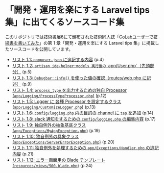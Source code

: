 # 「開発・運用を楽にする Laravel tips 集」に出てくるソースコード集

このリポジトリでは[技術書展6](https://techbookfest.org/event/tbf06)にて頒布された技術同人誌「[CoLabユーザーで技術書を書いてみた](https://techbookfest.org/event/tbf06/circle/36070001)」の第 1 章「開発・運用を楽にする Laravel tips 集」に掲載したソースコードを公開しています。

* [リスト 1.1: `composer.json` に追記する内容](1aba617) (p.4)
* [リスト 1.2: `artisan ide-helper:models 実行後の `app/User.php`（先頭部分）](8a3ab01) (p.5)
* [リスト 1.3: `Debugbar::info()` を使った値の確認（routes/web.php に記述）](f42dd45) (p.9)
* [リスト 1.4: `process_type` を出力するための独自 Processor (`app/Logging/ProcessTypeProcessor.php`)](c293541) (p.12)
* [リスト 1.5: Logger に 各種 Processor を設定するクラス (`app/Logging/CustomizeLogger.php`)](af2c0ce) (p.13)
* [リスト 1.6: `config/logging.php` 内の目的の channel に `tap` を追加](89f8765) (p.14)
* [リスト 1.8: slack 通知をするための `config/logging.php` の編集内容](935f7a7) (p.17)
* [リスト 1.9: 独自例外の抽象基底クラス (`app/Exceptions/MyAppException.php`)](4700720) (p.19)
* [リスト 1.10: 独自例外の具象クラス (`app/Exceptions/ServerErrorException.php`)](00fd572) (p.20)
* [リスト 1.11: 独自例外を処理するための `app/Exceptions/Handler.php` の追記内容](00bac40) (p.21)
* [リスト 1.12: エラー画面用の Blade テンプレート (`resources/views/500.blade.php`)](bdc3089) (p.24)
